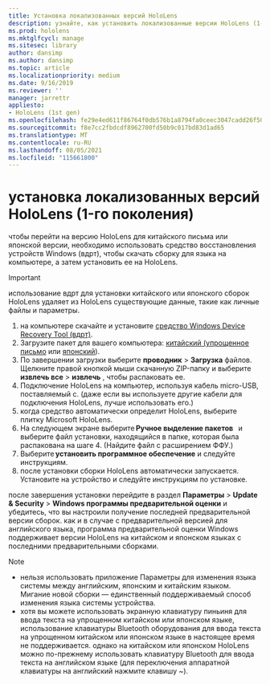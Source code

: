 ```yaml
---
title: Установка локализованных версий HoloLens
description: узнайте, как установить локализованные версии HoloLens (1-го поколения), включая китайские и японские версии.
ms.prod: hololens
ms.mktglfcycl: manage
ms.sitesec: library
author: dansimp
ms.author: dansimp
ms.topic: article
ms.localizationpriority: medium
ms.date: 9/16/2019
ms.reviewer: ''
manager: jarrettr
appliesto:
- HoloLens (1st gen)
ms.openlocfilehash: fe29e4ed611f86764f0db576b1a8794fa0ceec3047cadd26f502209faadea8b0
ms.sourcegitcommit: f8e7cc2fbdcdf8962700fd50b9c017bd83d1ad65
ms.translationtype: MT
ms.contentlocale: ru-RU
ms.lasthandoff: 08/05/2021
ms.locfileid: "115661800"
---
```

# <a name="install-localized-versions-of-hololens-1st-gen"></a>установка локализованных версий HoloLens (1-го поколения)

чтобы перейти на версию HoloLens для китайского письма или японской версии, необходимо использовать средство восстановления устройств Windows (вдрт), чтобы скачать сборку для языка на компьютере, а затем установить ее на HoloLens.

> [!IMPORTANT]
> использование вдрт для установки китайского или японского сборок HoloLens удаляет из HoloLens существующие данные, такие как личные файлы и параметры. 

1. на компьютере скачайте и установите [средство Windows Device Recovery Tool (вдрт)](https://support.microsoft.com/help/12379).
1. Загрузите пакет для вашего компьютера:  [китайский (упрощенное письмо](https://aka.ms/hololensdownload-ch) или [японский](https://aka.ms/hololensdownload-jp)).
1. По завершении загрузки выберите **проводник**  >  **Загрузка** файлов. Щелкните правой кнопкой мыши скачанную ZIP-папку и выберите **извлечь все**  >  **извлечь** , чтобы распаковать ее.
1. Подключение HoloLens на компьютер, используя кабель micro-USB, поставляемый с. (даже если вы используете другие кабели для подключения HoloLens, лучше использовать его.)
1. когда средство автоматически определит HoloLens, выберите плитку Microsoft HoloLens.
1. На следующем экране выберите **Ручное выделение пакетов**   и выберите файл установки, находящийся в папке, которая была распакована на шаге 4. (Найдите файл с расширением ФФУ.) 
1. Выберите **установить программное обеспечение** и следуйте инструкциям. 
1. после установки сборки HoloLens автоматически запускается. Установите на устройство и следуйте инструкциям по установке. 

после завершения установки перейдите в раздел **Параметры**  >  **Update & Security**  >  **Windows программы предварительной оценки** и убедитесь, что вы настроили получение последней предварительной версии сборок. как и в случае с предварительной версией для английского языка, программа предварительной оценки Windows поддерживает версии HoloLens на китайском и японском языках с последними предварительными сборками.

> [!NOTE]
>  
> - нельзя использовать приложение Параметры для изменения языка системы между английским, японским и китайским языком. Мигание новой сборки — единственный поддерживаемый способ изменения языка системы устройства.
> - хотя вы можете использовать экранную клавиатуру пиньиня для ввода текста на упрощенном китайском или японском языке, использование клавиатуры Bluetooth оборудования для ввода текста на упрощенном китайском или японском языке в настоящее время не поддерживается.  однако на китайском или японском HoloLens можно по-прежнему использовать клавиатуру Bluetooth для ввода текста на английском языке (для переключения аппаратной клавиатуры на английский нажмите клавишу ~).
